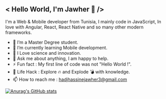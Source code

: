 ## < Hello World, I'm Jawher 👋 />

I'm a Web & Mobile developer from Tunisia, I mainly code in JavaScript, In love with Angular, React, React Native and so many other modern frameworks.

- 🔭 I’m a Master Degree student.
- 🌱 I’m currently learning Mobile development.
- 💓 I Love science and innovation.
- 💬 Ask me about anything, I am happy to help.
- ⚡️ Fun fact : My first line of code was not "Hello World !".
- 🎯 Life Hack : Explore 🔥 and Explode 💣 with knowledge.
- 📫 How to reach me : hadjhassinejawher3@gmail.com

[![Anurag's GitHub stats](https://github-readme-stats.vercel.app/api?HadjHassineJawher=HadjHassineJawher)](https://github.com/anuraghazra/github-readme-stats)
